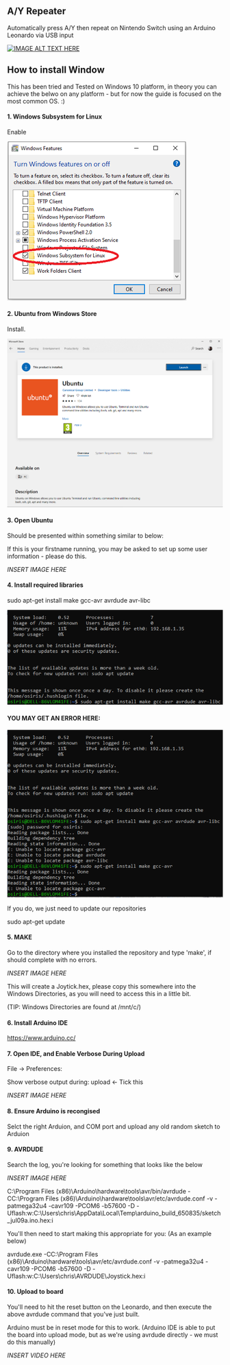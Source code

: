## A/Y Repeater

Automatically press A/Y then repeat on Nintendo Switch using an Arduino Leonardo via USB input

[![IMAGE ALT TEXT HERE](https://i.ibb.co/8jKBBkz/883-04.jpg)](https://www.youtube.com/watch?v=udo8mv5oarg)

## How to install Window

This has been tried and Tested on Windows 10 platform, in theory you can achieve the belwo on any platform - but for now the guide is focused on the most common OS. :)

#### 1. Windows Subsystem for Linux

Enable

![IMAGE ALT TEXT HERE](https://raw.githubusercontent.com/cutmore/Switch-USB-A-Y-Repeater/master/Images_for_readme/Windows_Features.png)

#### 2. Ubuntu from Windows Store

Install.

![IMAGE ALT TEXT HERE](https://raw.githubusercontent.com/cutmore/Switch-USB-A-Y-Repeater/master/Images_for_readme/Ubuntu.png)

#### 3. Open Ubuntu

Should be presented within something similar to below:

If this is your firstname running, you may be asked to set up some user information - please do this.

*INSERT IMAGE HERE*

#### 4. Install required libraries

sudo apt-get install make gcc-avr avrdude avr-libc 

![IMAGE ALT TEXT HERE](https://raw.githubusercontent.com/cutmore/Switch-USB-A-Y-Repeater/master/Images_for_readme/apt_get_install.png)

#### YOU MAY GET AN ERROR HERE:

![IMAGE ALT TEXT HERE](https://raw.githubusercontent.com/cutmore/Switch-USB-A-Y-Repeater/master/Images_for_readme/apt_get_With_error.png)

If you do, we just need to update our repositories

sudo apt-get update



#### 5. MAKE

Go to the directory where you installed the repository and type 'make', if should complete with no errors.

*INSERT IMAGE HERE*

This will create a Joytick.hex, please copy this somewhere into the Windows Directories, as you will need to access this in a little bit.

(TIP: Windows Directories are found at /mnt/c/)

#### 6. Install Arduino IDE

https://www.arduino.cc/

#### 7. Open IDE, and Enable Verbose During Upload

File -> Preferences:

Show verbose output during: upload <- Tick this

*INSERT IMAGE HERE*

#### 8. Ensure Arduino is recongised

Selct the right Arduion, and COM port and upload any old random sketch to Arduion

#### 9. AVRDUDE

Search the log, you're looking for something that looks like the below

*INSERT IMAGE HERE*

C:\Program Files (x86)\Arduino\hardware\tools\avr/bin/avrdude -CC:\Program Files (x86)\Arduino\hardware\tools\avr/etc/avrdude.conf -v -patmega32u4 -cavr109 -PCOM6 -b57600 -D -Uflash:w:C:\Users\chris\AppData\Local\Temp\arduino_build_650835/sketch_jul09a.ino.hex:i 

You'll then need to start making this appropriate for you:
(As an example below)

avrdude.exe -CC:\Program Files (x86)\Arduino\hardware\tools\avr/etc/avrdude.conf -v -patmega32u4 -cavr109 -PCOM6 -b57600 -D -Uflash:w:C:\Users\chris\AVRDUDE\Joystick.hex:i 

#### 10. Upload to board

You'll need to hit the reset button on the Leonardo, and then execute the above avrdude command that you've just built.

Arduino must be in reset mode for this to work.
(Arduino IDE is able to put the board into upload mode, but as we're using avrdude directly - we must do this manually)

*INSERT VIDEO HERE*


